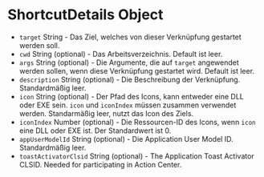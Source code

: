 # ShortcutDetails Object

* `target` String - Das Ziel, welches von dieser Verknüpfung gestartet werden soll.
* `cwd` String (optional) - Das Arbeitsverzeichnis. Default ist leer.
* `args` String (optional) - Die Argumente, die auf `target` angewendet werden sollen, wenn diese Verknüpfung gestartet wird. Default ist leer.
* `description` String (optional) - Die Beschreibung der Verknüpfung. Standardmäßig leer.
* `icon` String (optional) - Der Pfad des Icons, kann entweder eine DLL oder EXE sein. `icon` und `iconIndex` müssen zusammen verwendet werden. Standarmäßig leer, nutzt das Icon des Ziels.
* `iconIndex` Number (optional) - Die Ressourcen-ID des Icons, wenn `icon` eine DLL oder EXE ist. Der Standardwert ist 0.
* ` appUserModelId ` String (optional) - Die Application User Model ID. Standardmäßig leer.
* `toastActivatorClsid` String (optional) - The Application Toast Activator CLSID. Needed for participating in Action Center.
